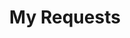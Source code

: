 ---
title: My Requests
excerpt: Set up My Requests to enable your users to debug their requests.
api_config: my-requests
hidden: true
icon: icon-key1
---